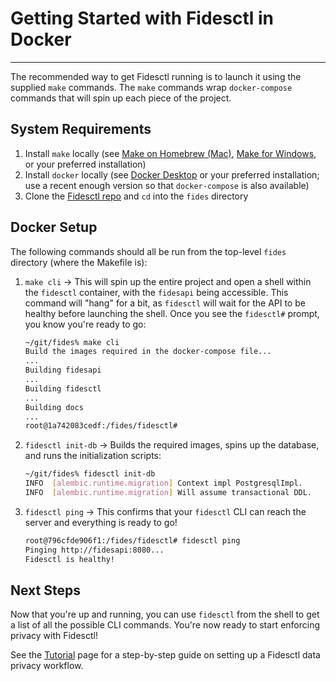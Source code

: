 # Getting Started with Fidesctl in Docker

---

The recommended way to get Fidesctl running is to launch it using the supplied `make` commands. The `make` commands wrap `docker-compose` commands that will spin up each piece of the project.

## System Requirements

1. Install `make` locally (see [Make on Homebrew (Mac)](https://formulae.brew.sh/formula/make), [Make for Windows](http://gnuwin32.sourceforge.net/packages/make.htm), or your preferred installation)
1. Install `docker` locally (see [Docker Desktop](https://www.docker.com/products/docker-desktop) or your preferred installation; use a recent enough version so that `docker-compose` is also available)
1. Clone the [Fidesctl repo](https://github.com/ethyca/fides) and `cd` into the `fides` directory

## Docker Setup

The following commands should all be run from the top-level `fides` directory (where the Makefile is):

1. `make cli` -> This will spin up the entire project and open a shell within the `fidesctl` container, with the `fidesapi` being accessible. This command will "hang" for a bit, as `fidesctl` will wait for the API to be healthy before launching the shell. Once you see the `fidesctl#` prompt, you know you're ready to go:

    ```bash
    ~/git/fides% make cli
    Build the images required in the docker-compose file...
    ...
    Building fidesapi
    ...
    Building fidesctl
    ...
    Building docs
    ...
    root@1a742083cedf:/fides/fidesctl#
    ```

1. `fidesctl init-db` -> Builds the required images, spins up the database, and runs the initialization scripts:

    ```bash
    ~/git/fides% fidesctl init-db
    INFO  [alembic.runtime.migration] Context impl PostgresqlImpl.
    INFO  [alembic.runtime.migration] Will assume transactional DDL.
    ```

1. `fidesctl ping` -> This confirms that your `fidesctl` CLI can reach the server and everything is ready to go!

    ```bash
    root@796cfde906f1:/fides/fidesctl# fidesctl ping
    Pinging http://fidesapi:8080...
    Fidesctl is healthy!
    ```

## Next Steps

Now that you're up and running, you can use `fidesctl` from the shell to get a list of all the possible CLI commands. You're now ready to start enforcing privacy with Fidesctl!

See the [Tutorial](../tutorial/tutorial.md) page for a step-by-step guide on setting up a Fidesctl data privacy workflow.
